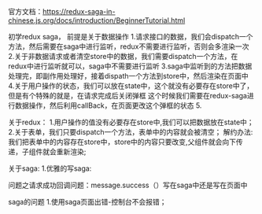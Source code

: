 官方文档：https://redux-saga-in-chinese.js.org/docs/introduction/BeginnerTutorial.html

初学redux saga，
前提是关于数据操作
1.请求接口的数据，我们会dispatch一个方法，然后需要在saga中进行监听，redux不需要进行监听，否则会多渲染一次
2.关于非数据请求或者清空store中的数据，我们需要dispatch一个方法，在redux中进行监听就可以，saga中不需要进行监听
3.saga中监听到的方法把数据处理完，即副作用处理好，接着dispath一个方法到store中，然后渲染在页面中
4.关于用户操作的状态，我们可以放在state中，这个就没有必要存在store中了，但是有个特殊的就是，在请求完成后关闭弹框
这个时候我们需要在redux-saga进行数据操作，然后利用callBack，在页面更改这个弹框的状态
5.



关于redux：
1.用户操作的值没有必要存在store中,我们可以把数据放在state中；
2.关于表单，我们只要dispatch一个方法，表单中的内容就会被清空；   解约办法:我们把表单中的内容存在store中，store中的内容只要改变,父组件就会向下传递，子组件就会重新渲染;



关于saga:
1.优雅的写saga:

问题之请求成功回调问题：message.success（）写在saga中还是写在页面中



saga的问题
1.使用saga页面出错-控制台不会报错；